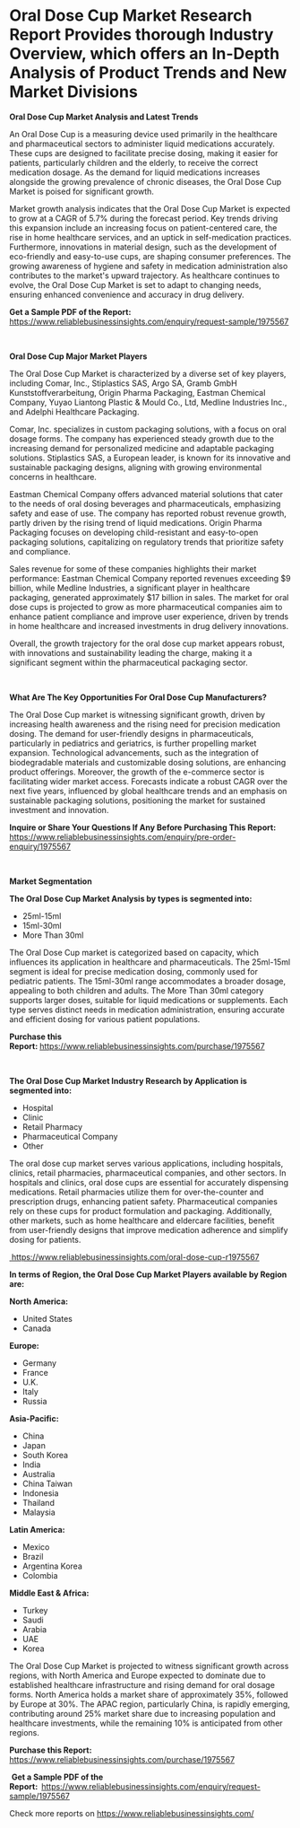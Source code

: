 <p><h1>Oral Dose Cup Market Research Report Provides thorough Industry Overview, which offers an In-Depth Analysis of Product Trends and New Market Divisions</h1></p><p><strong>Oral Dose Cup Market Analysis and Latest Trends</strong></p>
<p><p>An Oral Dose Cup is a measuring device used primarily in the healthcare and pharmaceutical sectors to administer liquid medications accurately. These cups are designed to facilitate precise dosing, making it easier for patients, particularly children and the elderly, to receive the correct medication dosage. As the demand for liquid medications increases alongside the growing prevalence of chronic diseases, the Oral Dose Cup Market is poised for significant growth.</p><p>Market growth analysis indicates that the Oral Dose Cup Market is expected to grow at a CAGR of 5.7% during the forecast period. Key trends driving this expansion include an increasing focus on patient-centered care, the rise in home healthcare services, and an uptick in self-medication practices. Furthermore, innovations in material design, such as the development of eco-friendly and easy-to-use cups, are shaping consumer preferences. The growing awareness of hygiene and safety in medication administration also contributes to the market's upward trajectory. As healthcare continues to evolve, the Oral Dose Cup Market is set to adapt to changing needs, ensuring enhanced convenience and accuracy in drug delivery.</p></p>
<p><strong>Get a Sample PDF of the Report:&nbsp;</strong> <a href="https://www.reliablebusinessinsights.com/enquiry/request-sample/1975567?utm_campaign=2242&utm_medium=2&utm_source=Github&utm_content=ia&utm_term=05032025&utm_id=oral-dose-cup">https://www.reliablebusinessinsights.com/enquiry/request-sample/1975567</a></p>
<p>&nbsp;</p>
<p><strong>Oral Dose Cup Major Market Players</strong></p>
<p><p>The Oral Dose Cup Market is characterized by a diverse set of key players, including Comar, Inc., Stiplastics SAS, Argo SA, Gramb GmbH Kunststoffverarbeitung, Origin Pharma Packaging, Eastman Chemical Company, Yuyao Liantong Plastic & Mould Co., Ltd, Medline Industries Inc., and Adelphi Healthcare Packaging. </p><p>Comar, Inc. specializes in custom packaging solutions, with a focus on oral dosage forms. The company has experienced steady growth due to the increasing demand for personalized medicine and adaptable packaging solutions. Stiplastics SAS, a European leader, is known for its innovative and sustainable packaging designs, aligning with growing environmental concerns in healthcare. </p><p>Eastman Chemical Company offers advanced material solutions that cater to the needs of oral dosing beverages and pharmaceuticals, emphasizing safety and ease of use. The company has reported robust revenue growth, partly driven by the rising trend of liquid medications. Origin Pharma Packaging focuses on developing child-resistant and easy-to-open packaging solutions, capitalizing on regulatory trends that prioritize safety and compliance.</p><p>Sales revenue for some of these companies highlights their market performance: Eastman Chemical Company reported revenues exceeding $9 billion, while Medline Industries, a significant player in healthcare packaging, generated approximately $17 billion in sales. The market for oral dose cups is projected to grow as more pharmaceutical companies aim to enhance patient compliance and improve user experience, driven by trends in home healthcare and increased investments in drug delivery innovations. </p><p>Overall, the growth trajectory for the oral dose cup market appears robust, with innovations and sustainability leading the charge, making it a significant segment within the pharmaceutical packaging sector.</p></p>
<p>&nbsp;</p>
<p><strong>What Are The Key Opportunities For Oral Dose Cup Manufacturers?</strong></p>
<p><p>The Oral Dose Cup market is witnessing significant growth, driven by increasing health awareness and the rising need for precision medication dosing. The demand for user-friendly designs in pharmaceuticals, particularly in pediatrics and geriatrics, is further propelling market expansion. Technological advancements, such as the integration of biodegradable materials and customizable dosing solutions, are enhancing product offerings. Moreover, the growth of the e-commerce sector is facilitating wider market access. Forecasts indicate a robust CAGR over the next five years, influenced by global healthcare trends and an emphasis on sustainable packaging solutions, positioning the market for sustained investment and innovation.</p></p>
<p><strong>Inquire or Share Your Questions If Any Before Purchasing This Report:</strong> <a href="https://www.reliablebusinessinsights.com/enquiry/pre-order-enquiry/1975567?utm_campaign=2242&utm_medium=2&utm_source=Github&utm_content=ia&utm_term=05032025&utm_id=oral-dose-cup">https://www.reliablebusinessinsights.com/enquiry/pre-order-enquiry/1975567</a></p>
<p>&nbsp;</p>
<p><strong>Market Segmentation</strong></p>
<p><strong>The Oral Dose Cup Market Analysis by types is segmented into:</strong></p>
<p><ul><li>25ml-15ml</li><li>15ml-30ml</li><li>More Than 30ml</li></ul></p>
<p><p>The Oral Dose Cup market is categorized based on capacity, which influences its application in healthcare and pharmaceuticals. The 25ml-15ml segment is ideal for precise medication dosing, commonly used for pediatric patients. The 15ml-30ml range accommodates a broader dosage, appealing to both children and adults. The More Than 30ml category supports larger doses, suitable for liquid medications or supplements. Each type serves distinct needs in medication administration, ensuring accurate and efficient dosing for various patient populations.</p></p>
<p><strong>Purchase this Report:&nbsp;</strong><a href="https://www.reliablebusinessinsights.com/purchase/1975567?utm_campaign=2242&utm_medium=2&utm_source=Github&utm_content=ia&utm_term=05032025&utm_id=oral-dose-cup">https://www.reliablebusinessinsights.com/purchase/1975567</a></p>
<p>&nbsp;</p>
<p><strong>The Oral Dose Cup Market Industry Research by Application is segmented into:</strong></p>
<p><ul><li>Hospital</li><li>Clinic</li><li>Retail Pharmacy</li><li>Pharmaceutical Company</li><li>Other</li></ul></p>
<p><p>The oral dose cup market serves various applications, including hospitals, clinics, retail pharmacies, pharmaceutical companies, and other sectors. In hospitals and clinics, oral dose cups are essential for accurately dispensing medications. Retail pharmacies utilize them for over-the-counter and prescription drugs, enhancing patient safety. Pharmaceutical companies rely on these cups for product formulation and packaging. Additionally, other markets, such as home healthcare and eldercare facilities, benefit from user-friendly designs that improve medication adherence and simplify dosing for patients.</p></p>
<p><a href="https://www.reliablebusinessinsights.com/oral-dose-cup-r1975567?utm_campaign=2242&utm_medium=2&utm_source=Github&utm_content=ia&utm_term=05032025&utm_id=oral-dose-cup">&nbsp;https://www.reliablebusinessinsights.com/oral-dose-cup-r1975567</a></p>
<p><strong>In terms of Region, the Oral Dose Cup Market Players available by Region are:</strong></p>
<p>
    <p> <strong> North America: </strong>
        <ul>
            <li>United States</li>
            <li>Canada</li>
        </ul>
        </p> 
    <p> <strong> Europe: </strong>
        <ul>
            <li>Germany</li>
            <li>France</li>
            <li>U.K.</li>
            <li>Italy</li>
            <li>Russia</li>
        </ul>
        </p> 
    <p> <strong> Asia-Pacific: </strong>
        <ul>
            <li>China</li>
            <li>Japan</li>
            <li>South Korea</li>
            <li>India</li>
            <li>Australia</li>
            <li>China Taiwan</li>
            <li>Indonesia</li>
            <li>Thailand</li>
            <li>Malaysia</li>
        </ul>
        </p> 
    <p> <strong> Latin America: </strong>
        <ul>
            <li>Mexico</li>
            <li>Brazil</li>
            <li>Argentina Korea</li>
            <li>Colombia</li>
        </ul>
        </p> 
    <p> <strong> Middle East & Africa: </strong>
        <ul>
            <li>Turkey</li>
            <li>Saudi</li>
            <li>Arabia</li>
            <li>UAE</li>
            <li>Korea</li>
        </ul>
    </p>
    </p>
<p><p>The Oral Dose Cup Market is projected to witness significant growth across regions, with North America and Europe expected to dominate due to established healthcare infrastructure and rising demand for oral dosage forms. North America holds a market share of approximately 35%, followed by Europe at 30%. The APAC region, particularly China, is rapidly emerging, contributing around 25% market share due to increasing population and healthcare investments, while the remaining 10% is anticipated from other regions.</p></p>
<p><strong>Purchase this Report: </strong><a href="https://www.reliablebusinessinsights.com/purchase/1975567?utm_campaign=2242&utm_medium=2&utm_source=Github&utm_content=ia&utm_term=05032025&utm_id=oral-dose-cup">https://www.reliablebusinessinsights.com/purchase/1975567</a></p>
<p>&nbsp;<strong>Get a Sample PDF of the Report:&nbsp;&nbsp;</strong><a href="https://www.reliablebusinessinsights.com/enquiry/request-sample/1975567?utm_campaign=2242&utm_medium=2&utm_source=Github&utm_content=ia&utm_term=05032025&utm_id=oral-dose-cup">https://www.reliablebusinessinsights.com/enquiry/request-sample/1975567</a></p>
<p><strong></strong></p>
<p>Check more reports on <a href="https://www.reliablebusinessinsights.com/?utm_campaign=2242&utm_medium=2&utm_source=Github&utm_content=ia&utm_term=05032025&utm_id=oral-dose-cup">https://www.reliablebusinessinsights.com/</a></p>